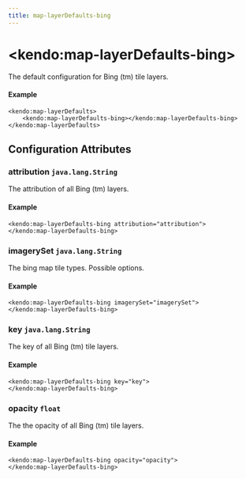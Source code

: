 ```yaml
---
title: map-layerDefaults-bing
---
```


# \<kendo:map-layerDefaults-bing\>

The default configuration for Bing (tm) tile layers.

#### Example
    <kendo:map-layerDefaults>
        <kendo:map-layerDefaults-bing></kendo:map-layerDefaults-bing>
    </kendo:map-layerDefaults>

## Configuration Attributes

### attribution `java.lang.String`

The attribution of all Bing (tm) layers.

#### Example
    <kendo:map-layerDefaults-bing attribution="attribution">
    </kendo:map-layerDefaults-bing>

### imagerySet `java.lang.String`

The bing map tile types. Possible options.

#### Example
    <kendo:map-layerDefaults-bing imagerySet="imagerySet">
    </kendo:map-layerDefaults-bing>

### key `java.lang.String`

The key of all Bing (tm) tile layers.

#### Example
    <kendo:map-layerDefaults-bing key="key">
    </kendo:map-layerDefaults-bing>

### opacity `float`

The the opacity of all Bing (tm) tile layers.

#### Example
    <kendo:map-layerDefaults-bing opacity="opacity">
    </kendo:map-layerDefaults-bing>

